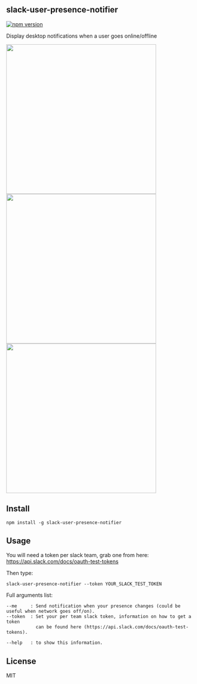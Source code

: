 ## slack-user-presence-notifier

[![npm version](https://badge.fury.io/js/slack-user-presence-notifier.svg)](https://badge.fury.io/js/slack-user-presence-notifier)

Display desktop notifications when a user goes online/offline

<img src="https://cl.ly/hGKP/Screen%20Shot%202016-08-25%20at%2011.13.54%20PM.png" width="400">

<img src="https://cl.ly/hFuR/Screen%20Shot%202016-08-25%20at%2011.16.23%20PM.png" width="400">

<img src="https://cl.ly/hGTy/Screen%20Shot%202016-08-25%20at%2011.19.02%20PM.png" width="400">

## Install

```
npm install -g slack-user-presence-notifier
```

## Usage

You will need a token per slack team, grab one from here: https://api.slack.com/docs/oauth-test-tokens

Then type:

```
slack-user-presence-notifier --token YOUR_SLACK_TEST_TOKEN
```

Full arguments list:

```
--me     : Send notification when your presence changes (could be useful when network goes off/on).
--token  : Set your per team slack token, information on how to get a token
           can be found here (https://api.slack.com/docs/oauth-test-tokens).

--help   : to show this information.
```

## License

MIT
